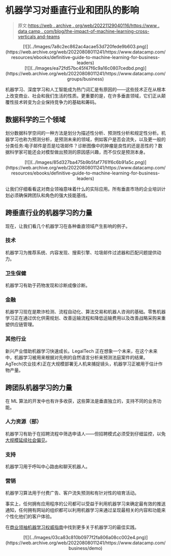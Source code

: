 # 机器学习对垂直行业和团队的影响

> 原文:[https://web . archive . org/web/20221129040116/https://www . data camp . com/blog/the-impact-of-machine-learning-cross-verticals and-teams](https://web.archive.org/web/20221129040116/https://www.datacamp.com/blog/the-impact-of-machine-learning-across-verticals-and-teams)

<center>[![](../Images/7a8c2ec862ac4acae53d720fede9b603.png)](https://web.archive.org/web/20220808011241/https://www.datacamp.com/resources/ebooks/definitive-guide-to-machine-learning-for-business-leaders)</center>

<center>[![](../Images/ea72fd57bc45f47f6c9a16c0807cedbd.png)](https://web.archive.org/web/20220808011241/https://www.datacamp.com/groups/business)</center>

机器学习、深度学习和人工智能成为热门词汇是有原因的——这些技术正在从根本上改变商业、社会和我们生活的性质。更重要的是，在许多垂直领域，它们正从颠覆性技术转变为企业保持竞争力的基础和筹码。

## 数据科学的三个领域

划分数据科学空间的一种方法是划分为描述性分析、预测性分析和规定性分析。机器学习也称为预测分析，是预测未来的领域，例如客户是否会流失，以及更一般的分类任务:电子邮件是否是垃圾邮件？诊断图像中的肿瘤是良性的还是恶性的？数据科学家可能还会对模型做出预测的原因感兴趣，而不仅仅是预测本身。

<center>[![](../Images/85d327ba475b9b5faf7761f6c6b91a5c.png)](https://web.archive.org/web/20220808011241/https://www.datacamp.com/resources/ebooks/definitive-guide-to-machine-learning-for-business-leaders)</center>

让我们仔细看看这对商业领袖意味着什么的实际应用。所有垂直市场的企业培训计划必须确保跨团队和角色的强大技能基线。

## 跨垂直行业的机器学习的力量

现在，让我们看几个机器学习在各种垂直领域产生影响的例子。

### 技术

机器学习为推荐系统、内容发现、搜索引擎、垃圾邮件过滤器和匹配问题提供动力。

### 卫生保健

机器学习有助于药物发现和诊断成像诊断。

### 金融

机器学习现在是欺诈检测、流程自动化、算法交易和机器人咨询的基础。零售机器学习正在通过优化供需规划、改善运输流程和降低运输费用以及改善战略采购来重塑供应链管理。

### 其他行业

新兴产业借助机器学习快速成长。LegalTech 正在想象一个未来，在这个未来中，机器学习被用来根据对先例的自然语言分析来预测法庭案件的结果。AgTech(农业技术)正在大规模部署无人机来捕捉镜头，机器学习正被用于估计作物产量。

## 跨团队机器学习的力量

在 ML 算法的开发中也有许多收获，这些算法是垂直独立的，支持不同的业务功能。

### 人力资源（部）

机器学习有助于在招聘流程中筛选申请人——但招聘模式必须受到仔细监控，以免[大规模延续社会偏见](https://web.archive.org/web/20220808011241/https://www.reuters.com/article/us-amazon-com-jobs-automation-insight/amazon-scraps-secret-ai-recruiting-tool-that-showed-bias-against-women-idUSKCN1MK08G)。

### 支持

机器学习用于呼叫中心路由和聊天机器人。

### 营销

机器学习算法用于付费广告、客户流失预测和有针对性的培育活动。

事实上，任何拥有应用程序的公司都可以受益于利用机器学习来确定最有效的推送通知，任何拥有网站的组织都可以利用机器学习来通过呈现最相关的内容和功能来个性化他们的客户体验。

在[商业领袖机器学习权威指南](https://web.archive.org/web/20220808011241/https://www.datacamp.com/resources/ebooks/definitive-guide-to-machine-learning-for-business-leaders)中找到更多关于机器学习的最佳实践。

<center>[![](../Images/03ca83c810b0977f2fa806a08cc002e4.png)](https://web.archive.org/web/20220808011241/https://www.datacamp.com/business/demo)</center>